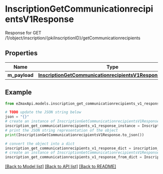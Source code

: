 # InscriptionGetCommunicationrecipientsV1Response

Response for GET /1/object/inscription/{pkiInscriptionID}/getCommunicationrecipients

## Properties

Name | Type | Description | Notes
------------ | ------------- | ------------- | -------------
**m_payload** | [**InscriptionGetCommunicationrecipientsV1ResponseMPayload**](InscriptionGetCommunicationrecipientsV1ResponseMPayload.md) |  | 

## Example

```python
from eZmaxApi.models.inscription_get_communicationrecipients_v1_response import InscriptionGetCommunicationrecipientsV1Response

# TODO update the JSON string below
json = "{}"
# create an instance of InscriptionGetCommunicationrecipientsV1Response from a JSON string
inscription_get_communicationrecipients_v1_response_instance = InscriptionGetCommunicationrecipientsV1Response.from_json(json)
# print the JSON string representation of the object
print(InscriptionGetCommunicationrecipientsV1Response.to_json())

# convert the object into a dict
inscription_get_communicationrecipients_v1_response_dict = inscription_get_communicationrecipients_v1_response_instance.to_dict()
# create an instance of InscriptionGetCommunicationrecipientsV1Response from a dict
inscription_get_communicationrecipients_v1_response_from_dict = InscriptionGetCommunicationrecipientsV1Response.from_dict(inscription_get_communicationrecipients_v1_response_dict)
```
[[Back to Model list]](../README.md#documentation-for-models) [[Back to API list]](../README.md#documentation-for-api-endpoints) [[Back to README]](../README.md)


